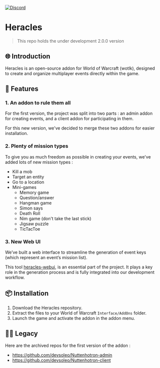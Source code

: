 [![Discord](https://img.shields.io/discord/1070782232219877477?color=7289da&label=Discord&logo=discord&style=for-the-badge)](https://discord.gg/vhs87h6fvD)

# Heracles
> This repo holds the under development 2.0.0 version

## 🌐 Introduction
Heracles is an open-source addon for World of Warcraft (wotlk), designed to create and organize multiplayer events directly within the game.

## 🚀 Features

### 1. An addon to rule them all
For the first version, the project was split into two parts : an admin addon for creating events, and a client addon for participating in them.

For this new version, we've decided to merge these two addons for easier installation.

### 2. Plenty of mission types
To give you as much freedom as possible in creating your events, we've added lots of new mission types :
- Kill a mob
- Target an entity
- Go to a location
- Mini-games
    - Memory game
    - Question/answer
    - Hangman game
    - Simon says
    - Death Roll
    - Nim game (don't take the last stick)
    - Jigsaw puzzle
    - TicTacToe
 
### 3. New Web UI
We’ve built a web interface to streamline the generation of event keys (which represent an event’s mission list).

This tool [heracles-webui](https://gitlab.com/devsoleo/heracles-webui), is an essential part of the project. It plays a key role in the generation process and is fully integrated into our development workflow.

## 📦 Installation
1. Download the Heracles repository.
2. Extract the files to your World of Warcraft `Interface/AddOns` folder.
3. Launch the game and activate the addon in the addon menu.

## 👴🏻 Legacy
Here are the archived repos for the first version of the addon :
- https://github.com/devsoleo/Nuttenhotron-admin
- https://github.com/devsoleo/Nuttenhotron-client
